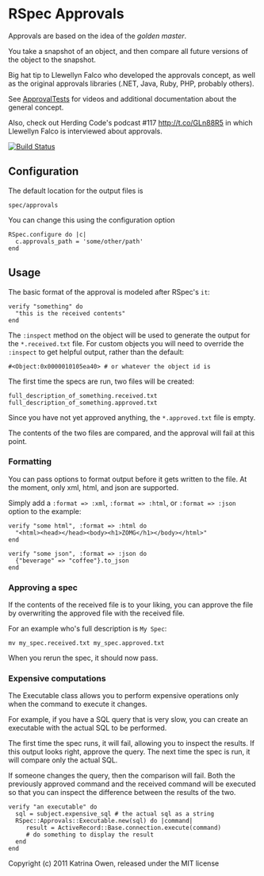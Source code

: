 # RSpec Approvals

Approvals are based on the idea of the *_golden master_*.

You take a snapshot of an object, and then compare all future
versions of the object to the snapshot.

Big hat tip to Llewellyn Falco who developed the approvals concept, as
well as the original approvals libraries (.NET, Java, Ruby, PHP,
probably others).

See [ApprovalTests](http://www.approvaltests.com) for videos and additional documentation about the general concept.

Also, check out  Herding Code's podcast #117 http://t.co/GLn88R5 in
which Llewellyn Falco is interviewed about approvals.

[![Build Status](https://secure.travis-ci.org/kytrinyx/rspec-approvals.png?branch=master)](http://travis-ci.org/kytrinyx/rspec-approvals)

## Configuration

The default location for the output files is

    spec/approvals

You can change this using the configuration option

    RSpec.configure do |c|
      c.approvals_path = 'some/other/path'
    end


## Usage

The basic format of the approval is modeled after RSpec's `it`:

    verify "something" do
      "this is the received contents"
    end


The `:inspect` method on the object will be used to generate the output for
the `*.received.txt` file. For custom objects you will need to override
the `:inspect` to get helpful output, rather than the default:

    #<Object:0x0000010105ea40> # or whatever the object id is

The first time the specs are run, two files will be created:

    full_description_of_something.received.txt
    full_description_of_something.approved.txt


Since you have not yet approved anything, the `*.approved.txt` file is
empty.

The contents of the two files are compared, and the approval will fail at this point.

### Formatting

You can pass options to format output before it gets written to the file.
At the moment, only xml, html, and json are supported.

Simply add a `:format => :xml`, `:format => :html`, or `:format => :json` option to the example:

    verify "some html", :format => :html do
      "<html><head></head><body><h1>ZOMG</h1></body></html>"
    end

    verify "some json", :format => :json do
      {"beverage" => "coffee"}.to_json
    end


### Approving a spec

If the contents of the received file is to your liking, you can approve
the file by overwriting the approved file with the received file.

For an example who's full description is `My Spec`:

    mv my_spec.received.txt my_spec.approved.txt

When you rerun the spec, it should now pass.

### Expensive computations

The Executable class allows you to perform expensive operations only when the command to execute it changes.

For example, if you have a SQL query that is very slow, you can create an executable with the actual SQL to be performed.

The first time the spec runs, it will fail, allowing you to inspect the results.
If this output looks right, approve the query. The next time the spec is run, it will compare only the actual SQL.

If someone changes the query, then the comparison will fail. Both the previously approved command and the received command will be executed so that you can inspect the difference between the results of the two.

    verify "an executable" do
      sql = subject.expensive_sql # the actual sql as a string
      RSpec::Approvals::Executable.new(sql) do |command|
         result = ActiveRecord::Base.connection.execute(command)
         # do something to display the result
      end
    end

Copyright (c) 2011 Katrina Owen, released under the MIT license
